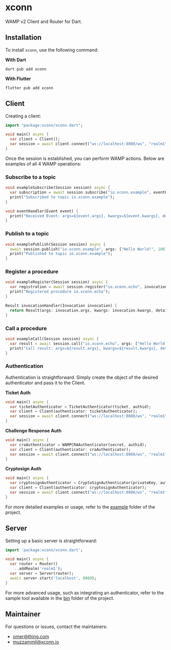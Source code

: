 # xconn

WAMP v2 Client and Router for Dart.

## Installation

To install `xconn`, use the following command:

**With Dart**

```shell
dart pub add xconn
```

**With Flutter**

```shell
flutter pub add xconn
```

## Client

Creating a client:

```dart
import "package:xconn/xconn.dart";

void main() async {
  var client = Client();
  var session = await client.connect("ws://localhost:8080/ws", "realm1");
}
```

Once the session is established, you can perform WAMP actions. Below are examples of all 4 WAMP
operations:

### Subscribe to a topic

```dart
void exampleSubscribe(Session session) async {
  var subscription = await session.subscribe("io.xconn.example", eventHandler);
  print("Subscribed to topic io.xconn.example");
}

void eventHandler(Event event) {
  print("Received Event: args=${event.args}, kwargs=${event.kwargs}, details=${event.details}");
}
```

### Publish to a topic

```dart
void examplePublish(Session session) async {
  await session.publish("io.xconn.example", args: ["Hello World!", 100], kwargs: {"xconn": "dart"});
  print("Published to topic io.xconn.example");
}
```

### Register a procedure

```dart
void exampleRegister(Session session) async {
  var registration = await session.register("io.xconn.echo", invocationHandler);
  print("Registered procedure io.xconn.echo");
}

Result invocationHandler(Invocation invocation) {
  return Result(args: invocation.args, kwargs: invocation.kwargs, details: invocation.details);
}
```

### Call a procedure

```dart
void exampleCall(Session session) async {
  var result = await session.call("io.xconn.echo", args: ["Hello World!"], kwargs: {"number": 100});
  print("Call result: args=${result.args}, kwargs=${result.kwargs}, details=${result.details}");
}
```

### Authentication

Authentication is straightforward. Simply create the object of the desired authenticator and pass it
to the Client.

**Ticket Auth**

```dart
void main() async {
  var ticketAuthenticator = TicketAuthenticator(ticket, authid);
  var client = Client(authenticator: ticketAuthenticator);
  var session = await client.connect("ws://localhost:8080/ws", "realm1");
}
```

**Challenge Response Auth**

```dart
void main() async {
  var craAuthenticator = WAMPCRAAuthenticator(secret, authid);
  var client = Client(authenticator: craAuthenticator);
  var session = await client.connect("ws://localhost:8080/ws", "realm1");
}
```

**Cryptosign Auth**

```dart
void main() async {
  var cryptosignAuthenticator = CryptoSignAuthenticator(privateKey, authid);
  var client = Client(authenticator: cryptosignAuthenticator);
  var session = await client.connect("ws://localhost:8080/ws", "realm1");
}
```

For more detailed examples or usage, refer to the [example](./example) folder of the project.

## Server

Setting up a basic server is straightforward:

```dart
import 'package:xconn/xconn.dart';

void main() async {
  var router = Router()
    ..addRealm('realm1');
  var server = Server(router);
  await server.start('localhost', 8080);
}
```

For more advanced usage, such as integrating an authenticator, refer to the sample tool available
in the [bin](./bin) folder of the project.

## Maintainer

For questions or issues, contact the maintainers:

- [omer@thing.com](mailto:omer@thing.com)
- [muzzammil@xconn.io](mailto:muzzammil@xconn.io)
